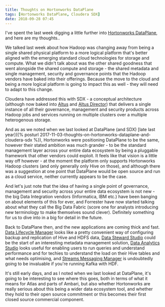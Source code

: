 ```yaml
---
title: Thoughts on Hortonworks DataPlane
tags: [Hortonworks DataPlane, Cloudera SDX]
date: 2018-09-28 07:45
---
```

I've spent the last week digging a little further into [Hortonworks DataPlane](/technologies/hortonworks-dataplan/), and here are my thoughts..
<!--more-->

We talked last week about how Hadoop was changing away from being a single shared physical platform to a more logical platform that's better aligned with the emerging standard cloud technologies for storage and compute.  What we didn't talk about was the other shared goodness that went alongside the shared compute and storage - the shared metadata and single management, security and governance points that the Hadoop vendors have baked into their offerings.  Because the move to the cloud and being a more logical platform is going to impact this as well - they will need to adapt to this change.

Cloudera have addressed this with SDX - a conceptual architecture (although now baked into [Altus](/technologies/cloudera-altus/) and [Altus Director](/technologies/cloudera-altus/director/)) that delivers a single instance of all their governance, management and security products across Hadoop jobs and services running on multiple clusters over a multiple heterogenous storage.

And as as we noted when we last looked at DataPlane (and SDX) [late last year]({% posturl 2017-11-03-thoughts-on-hortonworks-dataplane-and-cloudera-sdx %}), Hortonworks were positioning DataPlane to be the same, however their stated ambition was much grander - to be the standard management layer across your entire data ecosystem by being a pluggable framework that other vendors could exploit.  It feels like that vision is a little way off however - at the moment the platform only supports Hortonworks Hadoop clusters (and only generally only Hive on those), and although there was a suggestion at one point that DataPlane would be open source and run as a cloud service, neither currently appears to be the case.

And let's just note that the idea of having a single point of governance, management and security across your entire data ecosystem is not new - the big Data Integration vendors (Informatica, IBM etc.) have been banging on about elements of this for ever, and Forrester have now started talking about what they call the Big Data Fabric (score one for analysts introducing new terminology to make themselves sound clever).  Definitely something for us to dive into in a big for detail in the future.

Back to DataPlane then, and the new applications are coming thick and fast. [Data Lifecycle Manager](/technologies/hortonworks-dataplane/data-lifecycle-manager/) looks like a pretty convenient way of configuring backup and replication of Hive and HDFS data, [Data Steward Studio](/technologies/hortonworks-dataplane/data-steward-studio/) could be the start of an interesting metadata management solution, [Data Analytics Studio](/technologies/hortonworks-dataplane/data-analytics-studio/) looks useful for enabling users to run queries and understand performance and for techies to understand the load on their Hive tables and what needs optimising, and [Streams Messaging Manager](/technologies/hortonworks-dataplane/streams-messaging-manager/) is undoubtedly going to be invaluable if you're running Kafka with HDF.

It's still early days, and as I noted when we last looked at DataPlane, it's going to be interesting to see where this goes, both in terms of what it means for Atlas and parts of Ambari, but also whether Hortonworks are really serious about this being a wider data ecosystem tool, and whether they hold to their open source commitment or this becomes their first closed source commercial component.